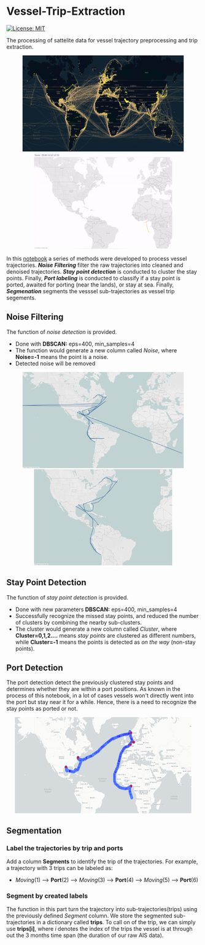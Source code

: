 # Vessel-Trip-Extraction
[![License: MIT](https://img.shields.io/badge/License-MIT-yellow.svg)](https://github.com/WellsWang02/Vessel-Trip-Extraction/blob/main/LICENSE)

The processing of sattelite data for vessel trajectory preprocessing and trip extraction.


<p align="center">
  <img  src="https://github.com/WellsWang02/Vessel-Trip-Extraction/blob/main/trip_extraction.png" width="420" height="250" hspace="20"/>
  
  <img  src="https://github.com/WellsWang02/Vessel-Trip-Extraction/blob/main/demo-output.gif" width="360" height="250" />
</p>


  

In this [notebook](https://github.com/WellsWang02/Vessel-Trip-Extraction/blob/main/Vessel_Trajectory_Processing_and_Trip_Extraction.ipynb) a series of methods were developed to process vessel trajectories. ***Noise Filtering*** filter the raw trajectories into cleaned and denoised trajectories. ***Stay point detection*** is conducted to cluster the stay points. Finally, ***Port labeling*** is conducted to classify if a stay point is ported, awaited for porting (near the lands), or stay at sea. Finally, ***Segmenation*** segments the vesssel sub-trajectories as vessel trip segements.


## Noise Filtering

The function of *noise detection* is provided. 
* Done with **DBSCAN:** eps=400, min_samples=4
* The function would generate a new column called *Noise*, where **Noise=-1** means the point is a noise.
* Detected noise will be removed
<p align="center">
  <img alt="Trajectory with Noise" src="https://github.com/WellsWang02/Vessel-Trip-Extraction/blob/main/noises.png" width="420" height="250" hspace="20"/>
  
  <img alt="Trajectory Noise Filtered" src="https://github.com/WellsWang02/Vessel-Trip-Extraction/blob/main/noise_filtered.png" width="360" height="250" />
</p>


## Stay Point Detection

The function of *stay point detection* is provided. 
* Done with new parameters **DBSCAN:** eps=400, min_samples=4
* Successfully recognize the missed stay points, and reduced the number of clusters by combining the nearby sub-clusters.
* The cluster would generate a new column called *Cluster*, where **Cluster=0,1,2....** means *stay points* are clustered as different numbers, while **Cluster=-1** means the points is detected as *on the way* (non-stay points).



## Port Detection

The port detection detect the previously clustered stay points and determines whether they are within a port positions. As known in the process of this notebook, in a lot of cases vessels won't directly went into the port but stay near it for a while. Hence, there is a need to recognize the stay points as ported or not.

<p align="center">
  <img src="https://github.com/WellsWang02/Vessel-Trip-Extraction/blob/main/port_detection.png" width="460" height="250" />
</p>

## Segmentation

### Label the trajectories by trip and ports
Add a column **Segments** to identify the trip of the trajectories. For example, a trajectory with 3 trips can be labeled as:  
 * *Moving*(1) --> **Port**(2) --> *Moving*(3) --> **Port**(4) --> *Moving*(5) --> **Port**(6)

### Segment by created labels
The function in this part turn the trajectory into sub-trajectories(trips) using the previously defined *Segment* column. We store the segmented sub-trajectories in a dictionary called **trips**. To call on of the trip, we can simply use **trips[i]**, where *i* denotes the index of the trips the vessel is at through out the 3 months time span (the duration of our raw AIS data).
